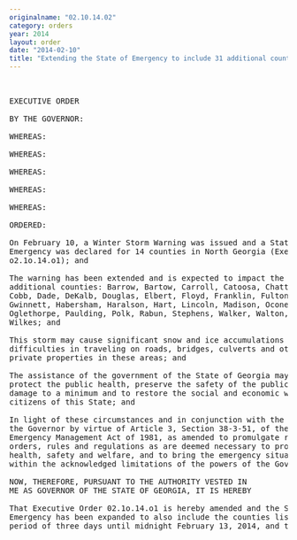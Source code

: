 ```yaml
---
originalname: "02.10.14.02"
category: orders
year: 2014
layout: order
date: "2014-02-10"
title: "Extending the State of Emergency to include 31 additional counties"
---
```

<pre>
 

EXECUTIVE ORDER

BY THE GOVERNOR:

WHEREAS:

WHEREAS:

WHEREAS:

WHEREAS:

WHEREAS:

ORDERED:

On February 10, a Winter Storm Warning was issued and a State of
Emergency was declared for 14 counties in North Georgia (Executive Order
o2.1o.14.o1); and

The warning has been extended and is expected to impact the following
additional counties: Barrow, Bartow, Carroll, Catoosa, Chattooga, Clarke,
Cobb, Dade, DeKalb, Douglas, Elbert, Floyd, Franklin, Fulton, Gordon,
Gwinnett, Habersham, Haralson, Hart, Lincoln, Madison, Oconee,
Oglethorpe, Paulding, Polk, Rabun, Stephens, Walker, Walton, Whitfield and
Wilkes; and

This storm may cause significant snow and ice accumulations creating major
difficulties in traveling on roads, bridges, culverts and other public and
private properties in these areas; and

The assistance of the government of the State of Georgia may be necessary to
protect the public health, preserve the safety of the public, keep property
damage to a minimum and to restore the social and economic welfare of the
citizens of this State; and

In light of these circumstances and in conjunction with the authority vested in
the Governor by virtue of Article 3, Section 38-3-51, of the Georgia
Emergency Management Act of 1981, as amended to promulgate reasonable
orders, rules and regulations as are deemed necessary to protect public
health, safety and welfare, and to bring the emergency situation under control
within the acknowledged limitations of the powers of the Governor:

NOW, THEREFORE, PURSUANT TO THE AUTHORITY VESTED IN
ME AS GOVERNOR OF THE STATE OF GEORGIA, IT IS HEREBY

That Executive Order 02.1o.14.o1 is hereby amended and the State of
Emergency has been expanded to also include the counties listed above for a
period of three days until midnight February 13, 2014, and that personnel and

</pre>
